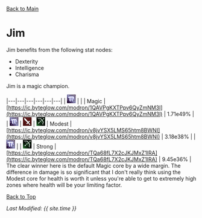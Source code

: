 [Back to Main](..\index.md)

# Jim

Jim benefits from the following stat nodes:

* Dexterity
* Intelligence
* Charisma

Jim is a magic champion.

|---|---|---|---|---|---|
| ![Magic Icon](images\magic.png) |  |  | Magic | [https://ic.byteglow.com/modron/1QAVPgKXTPpv6QyZmNM3l](https://ic.byteglow.com/modron/1QAVPgKXTPpv6QyZmNM3l) | 1.71e49% |
| ![Magic Icon](images\magic.png) | ![Melee Icon](images\melee.png) | ![Ranged Icon](images\ranged.png) | Modest | [https://ic.byteglow.com/modron/v8jvYSX5LMS65htm8BWNI](https://ic.byteglow.com/modron/v8jvYSX5LMS65htm8BWNI) | 3.18e38% |
| ![Magic Icon](images\magic.png) |  | ![Ranged Icon](images\ranged.png) | Strong | [https://ic.byteglow.com/modron/TQa68fL7X2cJKJMxZ1IRA](https://ic.byteglow.com/modron/TQa68fL7X2cJKJMxZ1IRA) | 9.45e36% |
The clear winner here is the default Magic core by a wide margin. The difference in damage is so significant that I don't really think using the Modest core for health is worth it unless you're able to get to extremely high zones where health will be your limiting factor.

[Back to Top](#top)

*Last Modified: {{ site.time }}*